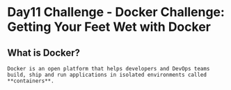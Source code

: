 # **Day11 Challenge - Docker Challenge: Getting Your Feet Wet with Docker**

## **What is Docker?**
    Docker is an open platform that helps developers and DevOps teams build, ship and run applications in isolated environments called **containers**.

